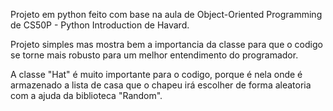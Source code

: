 Projeto em python feito com base na aula de Object-Oriented Programming de CS50P - Python Introduction de Havard.


Projeto simples mas mostra bem a importancia da classe para que o codigo se torne mais robusto para um melhor entendimento do programador.

A classe "Hat" é muito importante para o codigo, porque é nela onde é armazenado a lista de casa que o chapeu irá escolher de forma aleatoria com a ajuda da biblioteca "Random".

